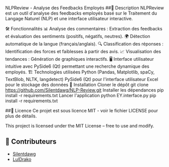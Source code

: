 NLPReview - Analyse des Feedbacks Employés
##📌 Description
NLPReview est un outil d'analyse des feedbacks employés basé sur le Traitement du Langage Naturel (NLP) et une interface utilisateur interactive.

🛠 Fonctionnalités
📊 Analyse des commentaires : Extraction des feedbacks et évaluation des sentiments (positifs, négatifs, neutres).
🌍 Détection automatique de la langue (français/anglais).
🔍 Classification des réponses : Identification des forces et faiblesses à partir des avis.
📈 Visualisation des tendances : Génération de graphiques interactifs.
🖥 Interface utilisateur intuitive avec PySide6 (Qt) permettant une recherche dynamique des employés.
🏗 Technologies utilisées
Python (Pandas, Matplotlib, spaCy, TextBlob, NLTK, langdetect)
PySide6 (Qt) pour l'interface utilisateur
Excel pour le stockage des données
🚀 Installation
Cloner le dépôt
 git clone https://github.com/Silentdawg/NLP-Review.git
Installer les dépendances
 pip install -r requirements.txt
Lancer l'application
 python EY.interface.py
 pip install -r requirements.txt

##📜 Licence
Ce projet est sous licence MIT - voir le fichier LICENSE pour plus de détails.

This project is licensed under the MIT License – free to use and modify.

## 👥 Contributeurs
- [Silentdawg](https://github.com/Silentdawg)
- [LulDrako](https://github.com/LulDrako)
